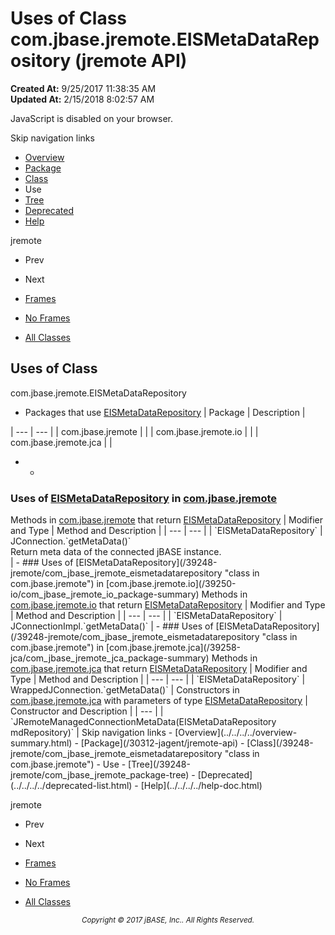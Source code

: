 # Uses of Class com.jbase.jremote.EISMetaDataRepository (jremote   API)

**Created At:** 9/25/2017 11:38:35 AM  
**Updated At:** 2/15/2018 8:02:57 AM  

<script type="text/javascript"><!--
    try {
        if (location.href.indexOf('is-external=true') == -1) {
            parent.document.title="Uses of Class com.jbase.jremote.EISMetaDataRepository (jremote   API)";
        }
    }
    catch(err) {
    }
//--></script><noscript><div>JavaScript is disabled on your browser.</div></noscript><!-- ========= START OF TOP NAVBAR ======= -->
<!--   -->
Skip navigation links
<!--   -->
- [Overview](../../../../overview-summary.html)
- [Package](/30312-jagent/jremote-api)
- [Class](/39248-jremote/com_jbase_jremote_eismetadatarepository "class in com.jbase.jremote")
- Use
- [Tree](/39248-jremote/com_jbase_jremote_package-tree)
- [Deprecated](../../../../deprecated-list.html)
- [Help](../../../../help-doc.html)


jremote <br>

- Prev
- Next


- [Frames](../../../../index.html?com/jbase/jremote/class-use//39249-class-use/com_jbase_jremote_class-use_EISMetaDataRepository)
- [No Frames](/39249-class-use/com_jbase_jremote_class-use_EISMetaDataRepository)


- [All Classes](../../../../allclasses-noframe.html)


<script type="text/javascript"><!--
  allClassesLink = document.getElementById("allclasses_navbar_top");
  if(window==top) {
    allClassesLink.style.display = "block";
  }
  else {
    allClassesLink.style.display = "none";
  }
  //--></script>
<!--   -->
<!-- ========= END OF TOP NAVBAR ========= -->
## Uses of Class
com.jbase.jremote.EISMetaDataRepository

- <caption><span>Packages that use <a href="/39248-jremote/com_jbase_jremote_eismetadatarepository" title="class in com.jbase.jremote">EISMetaDataRepository</a></span><span class="tabEnd"> </span></caption>| Package | Description |
| --- | --- |
| com.jbase.jremote |   |
| com.jbase.jremote.io |   |
| com.jbase.jremote.jca |   |
- - <!--   -->
### Uses of [EISMetaDataRepository](/39248-jremote/com_jbase_jremote_eismetadatarepository "class in com.jbase.jremote") in [com.jbase.jremote](/30312-jagent/jremote-api)


<caption><span>Methods in <a href="/30312-jagent/jremote-api">com.jbase.jremote</a> that return <a href="/39248-jremote/com_jbase_jremote_eismetadatarepository" title="class in com.jbase.jremote">EISMetaDataRepository</a></span><span class="tabEnd"> </span></caption>| Modifier and Type | Method and Description |
| --- | --- |
| `EISMetaDataRepository` | JConnection.`getMetaData()`<br>Return meta data of the connected jBASE instance.<br> |
    - <!--   -->
### Uses of [EISMetaDataRepository](/39248-jremote/com_jbase_jremote_eismetadatarepository "class in com.jbase.jremote") in [com.jbase.jremote.io](/39250-io/com_jbase_jremote_io_package-summary)


<caption><span>Methods in <a href="/39250-io/com_jbase_jremote_io_package-summary">com.jbase.jremote.io</a> that return <a href="/39248-jremote/com_jbase_jremote_eismetadatarepository" title="class in com.jbase.jremote">EISMetaDataRepository</a></span><span class="tabEnd"> </span></caption>| Modifier and Type | Method and Description |
| --- | --- |
| `EISMetaDataRepository` | JConnectionImpl.`getMetaData()`  |
    - <!--   -->
### Uses of [EISMetaDataRepository](/39248-jremote/com_jbase_jremote_eismetadatarepository "class in com.jbase.jremote") in [com.jbase.jremote.jca](/39258-jca/com_jbase_jremote_jca_package-summary)


<caption><span>Methods in <a href="/39258-jca/com_jbase_jremote_jca_package-summary">com.jbase.jremote.jca</a> that return <a href="/39248-jremote/com_jbase_jremote_eismetadatarepository" title="class in com.jbase.jremote">EISMetaDataRepository</a></span><span class="tabEnd"> </span></caption>| Modifier and Type | Method and Description |
| --- | --- |
| `EISMetaDataRepository` | WrappedJConnection.`getMetaData()`  |



<caption><span>Constructors in <a href="/39258-jca/com_jbase_jremote_jca_package-summary">com.jbase.jremote.jca</a> with parameters of type <a href="/39248-jremote/com_jbase_jremote_eismetadatarepository" title="class in com.jbase.jremote">EISMetaDataRepository</a></span><span class="tabEnd"> </span></caption>| Constructor and Description |
| --- |
| `JRemoteManagedConnectionMetaData(EISMetaDataRepository mdRepository)`  |
<!-- ======= START OF BOTTOM NAVBAR ====== -->
<!--   -->
Skip navigation links
<!--   -->
- [Overview](../../../../overview-summary.html)
- [Package](/30312-jagent/jremote-api)
- [Class](/39248-jremote/com_jbase_jremote_eismetadatarepository "class in com.jbase.jremote")
- Use
- [Tree](/39248-jremote/com_jbase_jremote_package-tree)
- [Deprecated](../../../../deprecated-list.html)
- [Help](../../../../help-doc.html)


jremote <br>

- Prev
- Next


- [Frames](../../../../index.html?com/jbase/jremote/class-use//39249-class-use/com_jbase_jremote_class-use_EISMetaDataRepository)
- [No Frames](/39249-class-use/com_jbase_jremote_class-use_EISMetaDataRepository)


- [All Classes](../../../../allclasses-noframe.html)


<script type="text/javascript"><!--
  allClassesLink = document.getElementById("allclasses_navbar_bottom");
  if(window==top) {
    allClassesLink.style.display = "block";
  }
  else {
    allClassesLink.style.display = "none";
  }
  //--></script>
<!--   -->
<!-- ======== END OF BOTTOM NAVBAR ======= -->
<small>			<center>			<i>Copyright © 2017 jBASE, Inc.. All Rights Reserved.</i>		</center></small>
